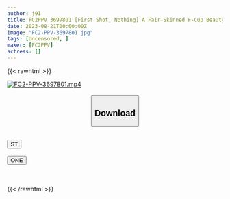 ```yaml
---
author: j91
title: FC2PPV 3697801 [First Shot, Nothing] A Fair-Skinned F-Cup Beauty Who Works At Uni. Boldly Exposed In The Crowd. I Don’t Care About My Parent Waiting For My Turn, I Commit A Large Amount Of Vaginal Cum Shot Twice In The Toilet. . .
date: 2023-08-21T00:00:00Z
image: "FC2-PPV-3697801.jpg"
tags: [Uncensored, ]
maker: [FC2PPV]
actress: []
---
```



{{< rawhtml >}}

<div class="video" data-videoid="94mwDQMjApTarWk">
    <a href="javascript:;">
        <img src="https://my.j91.asia/posts/FC2-PPV-3697801/FC2-PPV-3697801.jpg" width="WIDTH" height="HEIGHT" alt="FC2-PPV-3697801.mp4" loading="lazy">
    </a>
</div>

<script type="text/javascript" src="https://j91.asia/asset/on-demand-st.js"></script>

<br>
  <link rel="stylesheet" href="https://j91.asia/asset/bs5.css">
  
  <center>
  <button class="btn btn-primary" type="button" data-bs-toggle="collapse" data-bs-target=".multi-collapse" aria-expanded="false" aria-controls="multiCollapseExample1 multiCollapseExample2"><h2>Download</h2></button></center>
</p>
<div class="row">
  <div class="col">
    <div class="collapse multi-collapse" id="multiCollapseExample1">
      <div class="card card-body">
	      	      <br>
<div class="buttons">  
<a href="https://streamtape.to/v/94mwDQMjApTarWk"><button class="btn-hover color-3"><i class="fa fa-download"></i> ST</button></a></div>
    </div>
  </div>
</div>
  <div class="col">
    <div class="collapse multi-collapse" id="multiCollapseExample2">
      <div class="card card-body">
	      <br>
<div class="buttons">
    <a href="https://oneupload.to/qagbyl2mmcfv"><button class="btn-hover color-9"><i class="fa fa-download"></i> ONE</button></a></div>
<br><br>
      </div>
    </div>
  </div>
</div>

{{< /rawhtml >}}